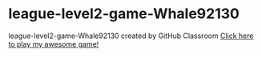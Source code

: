 # league-level2-game-Whale92130
league-level2-game-Whale92130 created by GitHub Classroom
<a href="(https://github.com/League-level2-student/league-level2-game-Whale92130/raw/master/AppleFall.jar)">Click here to play my awesome game!</a>
